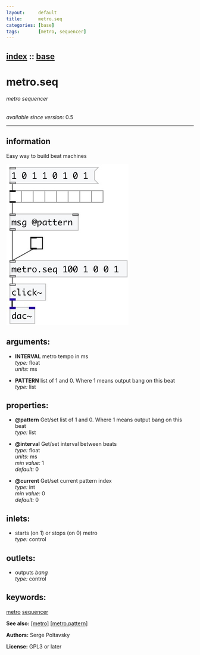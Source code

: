 ```yaml
---
layout:     default
title:      metro.seq
categories: [base]
tags:       [metro, sequencer]
---
```

[index](index.html) :: [base](category_base.html)
---

# metro.seq

###### metro sequencer

*available since version:* 0.5

---


## information
Easy way to build beat machines


[![example](../examples/img/metro.seq.jpg)](../examples/pd/metro.seq.pd)



## arguments:

* **INTERVAL**
metro tempo in ms<br>
_type:_ float<br>
_units:_ ms<br>

* **PATTERN**
list of 1 and 0. Where 1 means output bang on this beat<br>
_type:_ list<br>





## properties:

* **@pattern** 
Get/set list of 1 and 0. Where 1 means output bang on this beat<br>
_type:_ list<br>

* **@interval** 
Get/set interval between beats<br>
_type:_ float<br>
_units:_ ms<br>
_min value:_ 1<br>
_default:_ 0<br>

* **@current** 
Get/set current pattern index<br>
_type:_ int<br>
_min value:_ 0<br>
_default:_ 0<br>



## inlets:

* starts (on 1) or stops (on 0) metro<br>
_type:_ control



## outlets:

* outputs *bang*<br>
_type:_ control



## keywords:

[metro](keywords/metro.html)
[sequencer](keywords/sequencer.html)



**See also:**
[\[metro\]](metro.html)
[\[metro.pattern\]](metro.pattern.html)




**Authors:** Serge Poltavsky




**License:** GPL3 or later





